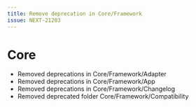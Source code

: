 ```yaml
---
title: Remove deprecation in Core/Framework
issue: NEXT-21203
---
```

# Core
* Removed deprecations in Core/Framework/Adapter
* Removed deprecations in Core/Framework/App
* Removed deprecations in Core/Framework/Changelog
* Removed deprecated folder Core/Framework/Compatibility
